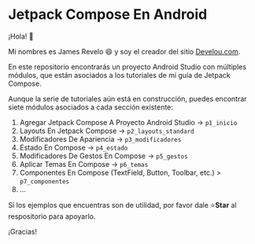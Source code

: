 # Jetpack Compose En Android

¡Hola! 👋

Mi nombres es James Revelo 😄 y soy el creador del sitio [Develou.com](https://www.develou.com/).

En este repositorio encontrarás un proyecto Android Studio con múltiples módulos, que están asociados a los tutoriales de mi guía de Jetpack Compose.

Aunque la serie de tutoriales aún está en construcción, puedes encontrar siete módulos asociados a cada sección existente:

1. Agregar Jetpack Compose A Proyecto Android Studio -> `p1_inicio`
2. Layouts En Jetpack Compose -> `p2_layouts_standard`
3. Modificadores De Apariencia -> `p3_modificadores`
4. Estado En Compose -> `p4_estado`
5. Modificadores De Gestos En Compose -> `p5_gestos`
6. Aplicar Temas En Compose -> `p6_temas`
7. Componentes En Compose (TextField, Button, Toolbar, etc.) > `p7_componentes`
8. ...

Si los ejemplos que encuentras son de utilidad, por favor dale ⭐**Star** al respositorio para apoyarlo.

¡Gracias!
